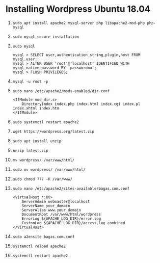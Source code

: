 # Installing Wordpress Ubuntu 18.04 
1.  ```sudo apt install apache2 mysql-server php libapache2-mod-php php-mysql```

2.  ```sudo mysql_secure_installation```
3.  ```sudo mysql```
    ```
    mysql > SELECT user,authentication_string,plugin,host FROM mysql.user;
    mysql > ALTER USER 'root'@'localhost' IDENTIFIED WITH mysql_native_password BY 'passwordmu';
    mysql > FLUSH PRIVILEGES;
    ```
4.  ```mysql -u root -p```

5.  `sudo nano /etc/apache2/mods-enabled/dir.conf`

    ``` 
    <IfModule mod_dir.c>
        DirectoryIndex index.php index.html index.cgi index.pl index.xhtml index.htm
    </IfModule>
    ```
6.  `sudo systemctl restart apache2`
7.  `wget https://wordpress.org/latest.zip`
8.  `sudo apt install unzip`
9.  `unzip latest.zip`
10.  `mv wordpress/ /var/www/html/`
11.  `sudo mv wordpress/ /var/www/html/`
12.  `sudo chmod 777 -R /var/www/`
13.  `sudo nano /etc/apache2/sites-available/bagas.com.conf`
        ```
        <VirtualHost *:80>
            ServerAdmin webmaster@localhost
            ServerName your_domain
            ServerAlias www.your_domain
            DocumentRoot /var/www/html/wordpress
            ErrorLog ${APACHE_LOG_DIR}/error.log
            CustomLog ${APACHE_LOG_DIR}/access.log combined
        </VirtualHost>
        ```
14.  `sudo a2ensite bagas.com.conf` 
15.  `systemctl reload apache2`
16.  `systemctl restart apache2`